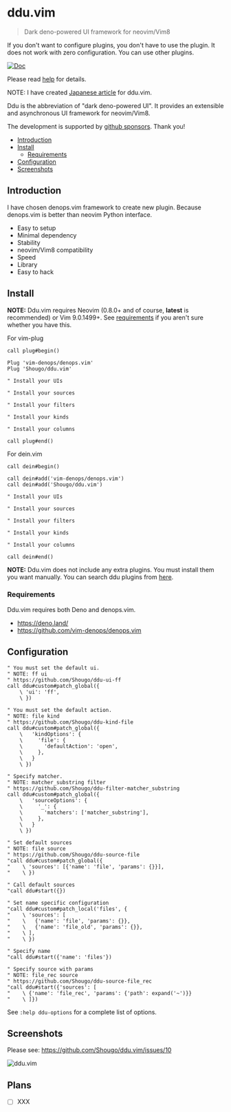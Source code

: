 # ddu.vim

> Dark deno-powered UI framework for neovim/Vim8

If you don't want to configure plugins, you don't have to use the plugin. It
does not work with zero configuration. You can use other plugins.

[![Doc](https://img.shields.io/badge/doc-%3Ah%20ddu-orange.svg)](doc/ddu.txt)

Please read [help](doc/ddu.txt) for details.

NOTE: I have created
[Japanese article](https://zenn.dev/shougo/articles/ddu-vim-beta) for ddu.vim.

Ddu is the abbreviation of "dark deno-powered UI". It provides an extensible and
asynchronous UI framework for neovim/Vim8.

The development is supported by
[github sponsors](https://github.com/sponsors/Shougo/). Thank you!

<!-- vim-markdown-toc GFM -->

- [Introduction](#introduction)
- [Install](#install)
  - [Requirements](#requirements)
- [Configuration](#configuration)
- [Screenshots](#screenshots)

<!-- vim-markdown-toc -->

## Introduction

I have chosen denops.vim framework to create new plugin. Because denops.vim is
better than neovim Python interface.

- Easy to setup
- Minimal dependency
- Stability
- neovim/Vim8 compatibility
- Speed
- Library
- Easy to hack

## Install

**NOTE:** Ddu.vim requires Neovim (0.8.0+ and of course, **latest** is
recommended) or Vim 9.0.1499+. See [requirements](#requirements) if you aren't
sure whether you have this.

For vim-plug

```vim
call plug#begin()

Plug 'vim-denops/denops.vim'
Plug 'Shougo/ddu.vim'

" Install your UIs

" Install your sources

" Install your filters

" Install your kinds

" Install your columns

call plug#end()
```

For dein.vim

```vim
call dein#begin()

call dein#add('vim-denops/denops.vim')
call dein#add('Shougo/ddu.vim')

" Install your UIs

" Install your sources

" Install your filters

" Install your kinds

" Install your columns

call dein#end()
```

**NOTE:** Ddu.vim does not include any extra plugins. You must install them you
want manually. You can search ddu plugins from
[here](https://github.com/topics/ddu-vim).

### Requirements

Ddu.vim requires both Deno and denops.vim.

- <https://deno.land/>
- <https://github.com/vim-denops/denops.vim>

## Configuration

```vim
" You must set the default ui.
" NOTE: ff ui
" https://github.com/Shougo/ddu-ui-ff
call ddu#custom#patch_global({
    \ 'ui': 'ff',
    \ })

" You must set the default action.
" NOTE: file kind
" https://github.com/Shougo/ddu-kind-file
call ddu#custom#patch_global({
    \   'kindOptions': {
    \     'file': {
    \       'defaultAction': 'open',
    \     },
    \   }
    \ })

" Specify matcher.
" NOTE: matcher_substring filter
" https://github.com/Shougo/ddu-filter-matcher_substring
call ddu#custom#patch_global({
    \   'sourceOptions': {
    \     '_': {
    \       'matchers': ['matcher_substring'],
    \     },
    \   }
    \ })

" Set default sources
" NOTE: file source
" https://github.com/Shougo/ddu-source-file
"call ddu#custom#patch_global({
"    \ 'sources': [{'name': 'file', 'params': {}}],
"    \ })

" Call default sources
"call ddu#start({})

" Set name specific configuration
"call ddu#custom#patch_local('files', {
"    \ 'sources': [
"    \   {'name': 'file', 'params': {}},
"    \   {'name': 'file_old', 'params': {}},
"    \ ],
"    \ })

" Specify name
"call ddu#start({'name': 'files'})

" Specify source with params
" NOTE: file_rec source
" https://github.com/Shougo/ddu-source-file_rec
"call ddu#start({'sources': [
"    \ {'name': 'file_rec', 'params': {'path': expand('~')}}
"    \ ]})
```

See `:help ddu-options` for a complete list of options.

## Screenshots

Please see: https://github.com/Shougo/ddu.vim/issues/10

![ddu.vim](https://user-images.githubusercontent.com/41495/154783539-469f773a-ab05-437e-9827-9cc6d1444f80.png)

## Plans

- [ ] XXX
